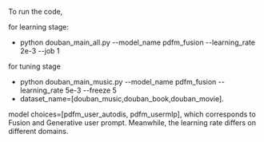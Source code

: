 To run the code,

for learning stage:
* python douban_main_all.py --model_name pdfm_fusion  --learning_rate 2e-3 --job 1

for tuning stage
* python douban_main_music.py --model_name pdfm_fusion --learning_rate 5e-3 --freeze 5
* dataset_name=[douban_music,douban_book,douban_movie].

model choices=[pdfm_user_autodis, pdfm_usermlp], which corresponds to Fusion and Generative user prompt. Meanwhile, the learning rate differs on different domains.
